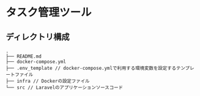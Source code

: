# タスク管理ツール

## ディレクトリ構成

```
.
├── README.md
├── docker-compose.yml
├── .env_template // docker-compose.ymlで利用する環境変数を設定するテンプレートファイル
├── infra // Dockerの設定ファイル
└── src // Laravelのアプリケーションソースコード
```